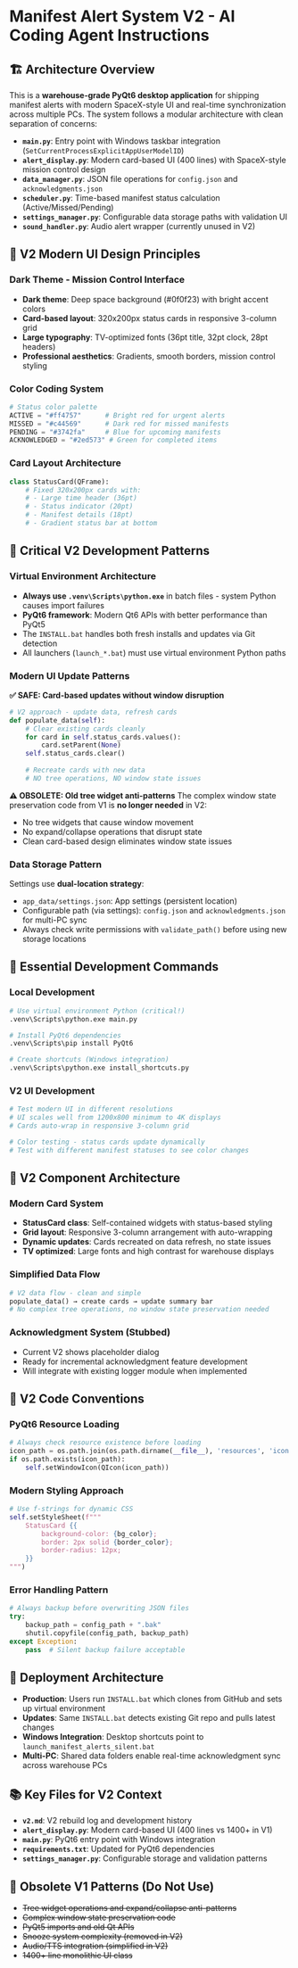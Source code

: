 # Manifest Alert System V2 - AI Coding Agent Instructions

## 🏗️ Architecture Overview

This is a **warehouse-grade PyQt6 desktop application** for shipping manifest alerts with modern SpaceX-style UI and real-time synchronization across multiple PCs. The system follows a modular architecture with clean separation of concerns:

- **`main.py`**: Entry point with Windows taskbar integration (`SetCurrentProcessExplicitAppUserModelID`)
- **`alert_display.py`**: Modern card-based UI (400 lines) with SpaceX-style mission control design
- **`data_manager.py`**: JSON file operations for `config.json` and `acknowledgments.json`
- **`scheduler.py`**: Time-based manifest status calculation (Active/Missed/Pending)
- **`settings_manager.py`**: Configurable data storage paths with validation UI
- **`sound_handler.py`**: Audio alert wrapper (currently unused in V2)

## 🎨 V2 Modern UI Design Principles

### Dark Theme - Mission Control Interface
- **Dark theme**: Deep space background (#0f0f23) with bright accent colors
- **Card-based layout**: 320x200px status cards in responsive 3-column grid
- **Large typography**: TV-optimized fonts (36pt title, 32pt clock, 28pt headers)
- **Professional aesthetics**: Gradients, smooth borders, mission control styling

### Color Coding System
```python
# Status color palette
ACTIVE = "#ff4757"      # Bright red for urgent alerts
MISSED = "#c44569"      # Dark red for missed manifests  
PENDING = "#3742fa"     # Blue for upcoming manifests
ACKNOWLEDGED = "#2ed573" # Green for completed items
```

### Card Layout Architecture
```python
class StatusCard(QFrame):
    # Fixed 320x200px cards with:
    # - Large time header (36pt)
    # - Status indicator (20pt) 
    # - Manifest details (18pt)
    # - Gradient status bar at bottom
```

## 🔧 Critical V2 Development Patterns

### Virtual Environment Architecture
- **Always use `.venv\Scripts\python.exe`** in batch files - system Python causes import failures
- **PyQt6 framework**: Modern Qt6 APIs with better performance than PyQt5
- The `INSTALL.bat` handles both fresh installs and updates via Git detection
- All launchers (`launch_*.bat`) must use virtual environment Python paths

### Modern UI Update Patterns
**✅ SAFE: Card-based updates without window disruption**
```python
# V2 approach - update data, refresh cards
def populate_data(self):
    # Clear existing cards cleanly
    for card in self.status_cards.values():
        card.setParent(None)
    self.status_cards.clear()
    
    # Recreate cards with new data
    # NO tree operations, NO window state issues
```

**⚠️ OBSOLETE: Old tree widget anti-patterns**
The complex window state preservation code from V1 is **no longer needed** in V2:
- No tree widgets that cause window movement
- No expand/collapse operations that disrupt state
- Clean card-based design eliminates window state issues

### Data Storage Pattern
Settings use **dual-location strategy**:
- `app_data/settings.json`: App settings (persistent location)
- Configurable path (via settings): `config.json` and `acknowledgments.json` for multi-PC sync
- Always check write permissions with `validate_path()` before using new storage locations

## 🚀 Essential Development Commands

### Local Development
```bash
# Use virtual environment Python (critical!)
.venv\Scripts\python.exe main.py

# Install PyQt6 dependencies
.venv\Scripts\pip install PyQt6

# Create shortcuts (Windows integration)
.venv\Scripts\python.exe install_shortcuts.py
```

### V2 UI Development
```bash
# Test modern UI in different resolutions
# UI scales well from 1200x800 minimum to 4K displays
# Cards auto-wrap in responsive 3-column grid

# Color testing - status cards update dynamically
# Test with different manifest statuses to see color changes
```

## 🎯 V2 Component Architecture

### Modern Card System
- **StatusCard class**: Self-contained widgets with status-based styling
- **Grid layout**: Responsive 3-column arrangement with auto-wrapping
- **Dynamic updates**: Cards recreated on data refresh, no state issues
- **TV optimized**: Large fonts and high contrast for warehouse displays

### Simplified Data Flow
```python
# V2 data flow - clean and simple
populate_data() → create cards → update summary bar
# No complex tree operations, no window state preservation needed
```

### Acknowledgment System (Stubbed)
- Current V2 shows placeholder dialog
- Ready for incremental acknowledgment feature development
- Will integrate with existing logger module when implemented

## 📝 V2 Code Conventions

### PyQt6 Resource Loading
```python
# Always check resource existence before loading
icon_path = os.path.join(os.path.dirname(__file__), 'resources', 'icon.ico')
if os.path.exists(icon_path):
    self.setWindowIcon(QIcon(icon_path))
```

### Modern Styling Approach
```python
# Use f-strings for dynamic CSS
self.setStyleSheet(f"""
    StatusCard {{
        background-color: {bg_color};
        border: 2px solid {border_color};
        border-radius: 12px;
    }}
""")
```

### Error Handling Pattern
```python
# Always backup before overwriting JSON files
try:
    backup_path = config_path + ".bak"
    shutil.copyfile(config_path, backup_path)
except Exception:
    pass  # Silent backup failure acceptable
```

## 🔄 Deployment Architecture

- **Production**: Users run `INSTALL.bat` which clones from GitHub and sets up virtual environment
- **Updates**: Same `INSTALL.bat` detects existing Git repo and pulls latest changes  
- **Windows Integration**: Desktop shortcuts point to `launch_manifest_alerts_silent.bat`
- **Multi-PC**: Shared data folders enable real-time acknowledgment sync across warehouse PCs

## 📚 Key Files for V2 Context

- **`v2.md`**: V2 rebuild log and development history
- **`alert_display.py`**: Modern card-based UI (400 lines vs 1400+ in V1)
- **`main.py`**: PyQt6 entry point with Windows integration
- **`requirements.txt`**: Updated for PyQt6 dependencies
- **`settings_manager.py`**: Configurable storage and validation patterns

## 🚫 Obsolete V1 Patterns (Do Not Use)

- ~~Tree widget operations and expand/collapse anti-patterns~~
- ~~Complex window state preservation code~~
- ~~PyQt5 imports and old Qt APIs~~
- ~~Snooze system complexity (removed in V2)~~
- ~~Audio/TTS integration (simplified in V2)~~
- ~~1400+ line monolithic UI class~~

